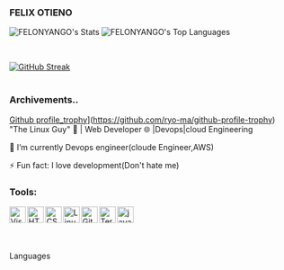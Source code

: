 ### FELIX OTIENO

<!--
**FELONYANGO/FELONYANGO** is a ✨ _special_ ✨ repository because its `README.md` (this file) appears on your GitHub profile.

Here are some ideas to get you started:

- 🔭 I’m currently working on ...
- 🌱 I’m currently learning ...
- 👯 I’m looking to collaborate on ...
- 🤔 I’m looking for help with ...
- 💬 Ask me about ...
- 📫 How to reach me: ...
- 😄 Pronouns: ...
- ⚡ Fun fact: ...
-->
![FELONYANGO's Stats](https://github-readme-stats.vercel.app/api?username=FELONYANGO&theme=onedark&show_icons=true&hide_border=true&count_private=true)
![FELONYANGO's Top Languages](https://github-readme-stats.vercel.app/api/top-langs/?username=FELONYANGO&theme=onedark&show_icons=true&hide_border=true&layout=compact)  

<br>

[![GitHub Streak](https://streak-stats.demolab.com?user=FELONYANGO&theme=dayfox)](https://git.io/streak-stats)</br>
</br>
### Archivements..

[Github profile_trophy](https://github-profile-trophy.vercel.app/?username=FELONYANGO&theme=dracula&row=2&column=4&margin-h=15&margin-w=15)](https://github.com/ryo-ma/github-profile-trophy)</br>
  "The Linux Guy" 🐧 | Web  Developer 🌐 |Devops|cloud Engineering
  

🚀 I’m currently Devops engineer(cloude Engineer,AWS)

⚡ Fun fact: I love development(Don't hate me)
###  Tools:

<img align="left" alt="Visual Studio Code" width="29px" src="https://user-images.githubusercontent.com/75170699/133462085-245c5372-cc54-4b2e-8c8e-f946d7dacaad.png" />

<img align="left" alt="HTML5" width="29px" src=
"https://user-images.githubusercontent.com/75170699/133461622-c4263950-fb87-4fca-8f85-bda0dbb1184e.png" />

<img align="left" alt="CSS3" width="29px" src="https://user-images.githubusercontent.com/75170699/133461594-55ffa391-de24-4127-be8a-f7c1fb5b1325.png" />

<img align="left" alt="Linux" width="29px" src="https://user-images.githubusercontent.com/75170699/133460224-4156979d-6927-403b-95a0-3474ac2f659c.png" />

<img align="left" alt="Git" width="29px" src="https://user-images.githubusercontent.com/75170699/133460705-0d21c78b-8b18-4eba-861c-9e8c73d294af.png" />

<img align="left" alt="Terminal" width="29px" src="https://user-images.githubusercontent.com/75170699/133461089-17fd006c-33a1-403e-b12f-7cc90d8dd3aa.png" />

<img align="left" alt="java" width="29px" src="https://user-images.githubusercontent.com/86606639/175787248-77a1df3c-0d15-4fe6-9df8-f98f4be900e0.png" /><br />

<br />
<br />

Languages 

